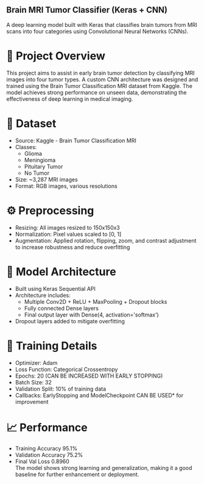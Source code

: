 ## Brain MRI Tumor Classifier (Keras + CNN)
A deep learning model built with Keras that classifies brain tumors from MRI scans into four categories using Convolutional Neural Networks (CNNs).

# 🧠 Project Overview
This project aims to assist in early brain tumor detection by classifying MRI images into four tumor types. A custom CNN architecture was designed and trained using the Brain Tumor Classification MRI dataset from Kaggle. The model achieves strong performance on unseen data, demonstrating the effectiveness of deep learning in medical imaging.

# 📁 Dataset
- Source: Kaggle - Brain Tumor Classification MRI
- Classes:
  - Glioma
  - Meningioma
  - Pituitary Tumor
  - No Tumor
- Size: ~3,287 MRI images
- Format: RGB images, various resolutions

# ⚙️ Preprocessing
- Resizing: All images resized to 150x150x3
- Normalization: Pixel values scaled to [0, 1]
- Augmentation: Applied rotation, flipping, zoom, and contrast adjustment to increase robustness and reduce overfitting

# 🧱 Model Architecture
- Built using Keras Sequential API
- Architecture includes:
  - Multiple Conv2D + ReLU + MaxPooling + Dropout blocks
  - Fully connected Dense layers
  - Final output layer with Dense(4, activation='softmax')
- Dropout layers added to mitigate overfitting

# 🧪 Training Details
- Optimizer: Adam
- Loss Function: Categorical Crossentropy
- Epochs: 20 (CAN BE INCREASED WITH EARLY STOPPING)
- Batch Size: 32
- Validation Split: 10% of training data
- Callbacks: EarlyStopping and ModelCheckpoint CAN BE USED* for improvement

# 📈 Performance
- Training Accuracy	95.1%
- Validation Accuracy	75.2%
- Final Val Loss	0.8960
<br> The model shows strong learning and generalization, making it a good baseline for further enhancement or deployment.


